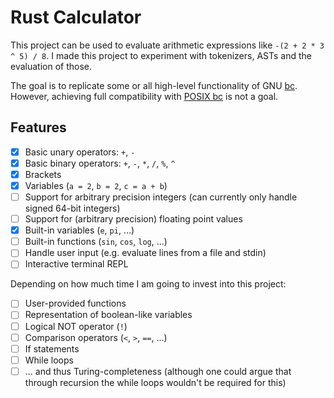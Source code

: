 # Rust Calculator

This project can be used to evaluate arithmetic expressions like
`-(2 + 2 * 3 ^ 5) / 8`. I made this project to experiment with tokenizers, ASTs
and the evaluation of those.

The goal is to replicate some or all high-level functionality of GNU
[bc](https://www.gnu.org/software/bc/). However, achieving full compatibility
with [POSIX bc](https://pubs.opengroup.org/onlinepubs/9699919799/) is not a
goal.

## Features

- [x] Basic unary operators: `+`, `-`
- [x] Basic binary operators: `+`, `-`, `*`, `/`, `%`, `^`
- [x] Brackets
- [x] Variables (`a = 2`, `b = 2`, `c = a + b`)
- [ ] Support for arbitrary precision integers (can currently only handle signed 64-bit integers)
- [ ] Support for (arbitrary precision) floating point values
- [x] Built-in variables (`e`, `pi`, ...)
- [ ] Built-in functions (`sin`, `cos`, `log`, ...)
- [ ] Handle user input (e.g. evaluate lines from a file and stdin)
- [ ] Interactive terminal REPL

Depending on how much time I am going to invest into this project:

- [ ] User-provided functions
- [ ] Representation of boolean-like variables
- [ ] Logical NOT operator (`!`)
- [ ] Comparison operators (`<`, `>`, `==`, ...)
- [ ] If statements
- [ ] While loops
- [ ] ... and thus Turing-completeness (although one could argue that through recursion the while loops wouldn't be required for this)
